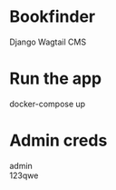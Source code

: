 # Bookfinder
Django Wagtail CMS

# Run the app
docker-compose up

# Admin creds
admin <br />
123qwe
